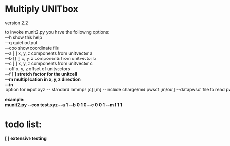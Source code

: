 Multiply UNITbox
================
version 2.2

to invoke munit2.py you have the following options:               
--h                      show this help                           
--q                      quiet output                             
--coo  <coord>           show coordinate file                     
--a    <x>  [<y>   <z>]  x, y, z components from unitvector a     
--b   [<x>]  <y>  [<z>]  x, y, z components from unitvector b     
--c   [<x>   <y>]  <z>   x, y, z components from unitvector c     
--off  <x>   <y>   <z>   x, y, z offset of unitvectors            
--f    <a>  [<b>   <c>]  stretch factor for the unitcell          
--m    <x>   <y>   <z>   multiplication in x, y, z direction      
--in   <option>          option for input                         
                           xyz -- standard                        
                           lammps [c] [m] --include charge/mid    
                           pwscf [in/out]                         
--datapwscf <file>       file to read pwscf simulation setup      
--out  <option>          option for output                        
                           xyz -- standard                        
                           lammps [c] [m] --include charge/mid    
                           pwscf                                  
                                                                  
example:                                                          
munit2.py --coo test.xyz --a 1 --b 0 1 0 --c 0 0 1 --m 1 1 1      


todo list:
==========
[ ] extensive testing
